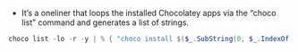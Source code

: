 * It’s a oneliner that loops the installed Chocolatey apps via the “choco list” command and generates a list of strings.

```powershell
choco list -lo -r -y | % { "choco install $($_.SubString(0, $_.IndexOf("|"))) -y" } | Out-File Install.ps1

